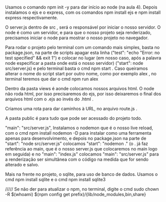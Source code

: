 Usamos o comando  npm init -y  para dar início ao node (na aula 4).
Depois instalamos o ejs e o express, com os comandos  npm install ejs  e  npm install express  respectivamente. 

O  server.js  dentro de  src , será o responsável por iniciar o nosso servidor. O node é como um servidor, e para que o nosso projeto seja renderizado, precisamos iniciar o node para mostrar o nosso projeto no navegador. 

Para rodar o projeto pelo terminal com um comando mais simples, basta no  package.json, na parte de  scripts  apagar esta linha ("test": "echo \"Error: no test specified\" && exit 1") e colocar no lugar (em nosso caso, após a palavra  node  especificar a pasta onde está o nosso servidor)  ("start": node src/server.js) e pelo terminal basta o cmd  npm start  . Caso queiramos alterar o nome do script  start  por outro nome, como por exemplo  alex , no terminal teremos que dar o cmd  npm run alex 

Dentro da pasta  views  é aonde colocamos nossos arquivos html. O node não roda html, por isso precisaremos do  ejs, por isso deixaremos o final dos arquivos html com o  .ejs  ao invés do  .html  .

Criamos uma rota para dar caminhos à URL, no arquivo  route.js  .

A pasta  public  é para tudo que pode ser acessado do projeto todo.

"main": "src/server.js",
Instalamos o  nodemon  que é o nosso live reload, com o cmd  npm install nodemon -D   para instalar como uma ferramenta apenas para desenvolvimento, e depois no package.json na parte de  "start": "node src/server.js"  colocamos  "start": "nodemon ." (o  .  já faz referência ao main, que é o nosso  server.js que colocaremos no main logo em seguida)  e no  "main": "index.js"  colocamos  "main": "src/server.js"  para a renderização ser simultânea com o código na medida que for sendo alterado e salvo. 

Mais na frente no projeto, o sqlite, para uso de banco de dados. Usamos o cmd  npm install sqlite  e o cmd  npm install sqlite3

/////
Se não der para atualizar o npm, no terminal, digite o cmd   sudo chown -R $(whoami) $(npm config get prefix)/{lib/node_modules,bin,share}   


